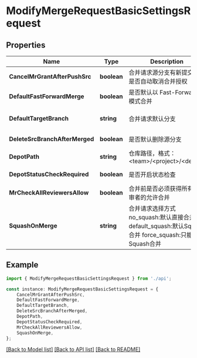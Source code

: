 # ModifyMergeRequestBasicSettingsRequest


## Properties

Name | Type | Description | Notes
------------ | ------------- | ------------- | -------------
**CancelMrGrantAfterPushSrc** | **boolean** | 合并请求源分支有新提交时是否自动取消合并授权 | [default to undefined]
**DefaultFastForwardMerge** | **boolean** | 是否默认以 Fast-Forward 模式合并 | [default to undefined]
**DefaultTargetBranch** | **string** | 合并请求默认分支 | [optional] [default to undefined]
**DeleteSrcBranchAfterMerged** | **boolean** | 是否默认删除源分支 | [default to undefined]
**DepotPath** | **string** | 仓库路径，格式：&lt;team&gt;/&lt;project&gt;/&lt;depot&gt; | [default to undefined]
**DepotStatusCheckRequired** | **boolean** | 是否开启状态检查 | [default to undefined]
**MrCheckAllReviewersAllow** | **boolean** | 合并前是否必须获得所有评审者的允许合并 | [default to undefined]
**SquashOnMerge** | **string** | 合并请求选择方式no_squash:默认直接合并default_squash:默认Squash合并 force_squash:只能Squash合并 | [optional] [default to undefined]

## Example

```typescript
import { ModifyMergeRequestBasicSettingsRequest } from './api';

const instance: ModifyMergeRequestBasicSettingsRequest = {
    CancelMrGrantAfterPushSrc,
    DefaultFastForwardMerge,
    DefaultTargetBranch,
    DeleteSrcBranchAfterMerged,
    DepotPath,
    DepotStatusCheckRequired,
    MrCheckAllReviewersAllow,
    SquashOnMerge,
};
```

[[Back to Model list]](../README.md#documentation-for-models) [[Back to API list]](../README.md#documentation-for-api-endpoints) [[Back to README]](../README.md)
